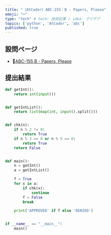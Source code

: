 ```yaml
---
title: "［AtCoder］ABC-155｜B - Papers, Please"
emoji: "⌨️"
type: "tech" # tech: 技術記事 / idea: アイデア
topics: ['python', 'AtCoder', 'abc']
published: true
---
```


## 設問ページ

- 🔗[ABC-155 B - Papers, Please](https://atcoder.jp/contests/abc155/tasks/abc155_b)

## 提出結果

```python
def getInt():
    return int(input())


def getIntList():
    return list(map(int, input().split()))


def chk(n):
    if n % 2 != 0:
        return True
    if n % 3 == 0 or n % 5 == 0:
        return True
    return False


def main():
    n = getInt()
    a = getIntList()

    f = True
    for x in a:
        if chk(x):
            continue
        f = False
        break

    print('APPROVED' if f else 'DENIED')


if __name__ == "__main__":
    main()
```
